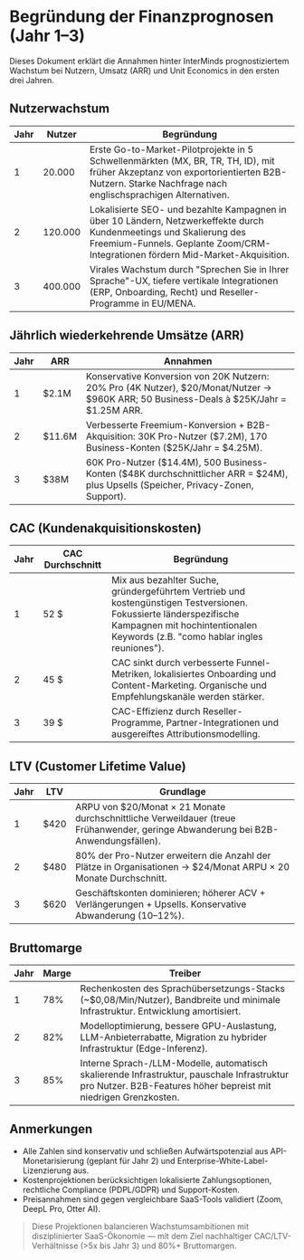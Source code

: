 # Begründung der Finanzprognosen (Jahr 1–3) <Badge type="warning" text="draft" />

Dieses Dokument erklärt die Annahmen hinter InterMinds prognostiziertem Wachstum bei Nutzern, Umsatz (ARR) und Unit Economics in den ersten drei Jahren.

## Nutzerwachstum

| Jahr | Nutzer  | Begründung                                                                                                                                                                                    |
| ---- | ------- | --------------------------------------------------------------------------------------------------------------------------------------------------------------------------------------------- |
| 1    | 20.000  | Erste Go-to-Market-Pilotprojekte in 5 Schwellenmärkten (MX, BR, TR, TH, ID), mit früher Akzeptanz von exportorientierten B2B-Nutzern. Starke Nachfrage nach englischsprachigen Alternativen. |
| 2    | 120.000 | Lokalisierte SEO- und bezahlte Kampagnen in über 10 Ländern, Netzwerkeffekte durch Kundenmeetings und Skalierung des Freemium-Funnels. Geplante Zoom/CRM-Integrationen fördern Mid-Market-Akquisition. |
| 3    | 400.000 | Virales Wachstum durch "Sprechen Sie in Ihrer Sprache"-UX, tiefere vertikale Integrationen (ERP, Onboarding, Recht) und Reseller-Programme in EU/MENA.                                      |

## Jährlich wiederkehrende Umsätze (ARR)

| Jahr | ARR     | Annahmen                                                                                                                         |
| ---- | ------- | -------------------------------------------------------------------------------------------------------------------------------- |
| 1    | \$2.1M  | Konservative Konversion von 20K Nutzern: 20% Pro (4K Nutzer), \$20/Monat/Nutzer → \$960K ARR; 50 Business-Deals à \$25K/Jahr = \$1.25M ARR. |
| 2    | \$11.6M | Verbesserte Freemium-Konversion + B2B-Akquisition: 30K Pro-Nutzer (\$7.2M), 170 Business-Konten (\$25K/Jahr = \$4.25M).                 |
| 3    | \$38M   | 60K Pro-Nutzer (\$14.4M), 500 Business-Konten (\$48K durchschnittlicher ARR = \$24M), plus Upsells (Speicher, Privacy-Zonen, Support).             |

## CAC (Kundenakquisitionskosten)

| Jahr | CAC Durchschnitt | Begründung                                                                                                                                                    |
| ---- | ---------------- | ------------------------------------------------------------------------------------------------------------------------------------------------------------- |
| 1    | 52 $             | Mix aus bezahlter Suche, gründergeführtem Vertrieb und kostengünstigen Testversionen. Fokussierte länderspezifische Kampagnen mit hochintentionalen Keywords (z.B. "como hablar ingles reuniones"). |
| 2    | 45 $             | CAC sinkt durch verbesserte Funnel-Metriken, lokalisiertes Onboarding und Content-Marketing. Organische und Empfehlungskanäle werden stärker.               |
| 3    | 39 $             | CAC-Effizienz durch Reseller-Programme, Partner-Integrationen und ausgereiftes Attributionsmodelling.                                                        |

## LTV (Customer Lifetime Value)

| Jahr | LTV   | Grundlage                                                                                           |
| ---- | ----- | --------------------------------------------------------------------------------------------------- |
| 1    | \$420 | ARPU von \$20/Monat × 21 Monate durchschnittliche Verweildauer (treue Frühanwender, geringe Abwanderung bei B2B-Anwendungsfällen). |
| 2    | \$480 | 80% der Pro-Nutzer erweitern die Anzahl der Plätze in Organisationen → \$24/Monat ARPU × 20 Monate Durchschnitt.                     |
| 3    | \$620 | Geschäftskonten dominieren; höherer ACV + Verlängerungen + Upsells. Konservative Abwanderung (10–12%).   |

## Bruttomarge

| Jahr | Marge | Treiber                                                                                                                 |
| ---- | ------ | ----------------------------------------------------------------------------------------------------------------------- |
| 1    | 78%    | Rechenkosten des Sprachübersetzungs-Stacks (\~\$0,08/Min/Nutzer), Bandbreite und minimale Infrastruktur. Entwicklung amortisiert.              |
| 2    | 82%    | Modelloptimierung, bessere GPU-Auslastung, LLM-Anbieterrabatte, Migration zu hybrider Infrastruktur (Edge-Inferenz).           |
| 3    | 85%    | Interne Sprach-/LLM-Modelle, automatisch skalierende Infrastruktur, pauschale Infrastruktur pro Nutzer. B2B-Features höher bepreist mit niedrigen Grenzkosten. |

## Anmerkungen

- Alle Zahlen sind konservativ und schließen Aufwärtspotenzial aus API-Monetarisierung (geplant für Jahr 2) und Enterprise-White-Label-Lizenzierung aus.
- Kostenprojektionen berücksichtigen lokalisierte Zahlungsoptionen, rechtliche Compliance (PDPL/GDPR) und Support-Kosten.
- Preisannahmen sind gegen vergleichbare SaaS-Tools validiert (Zoom, DeepL Pro, Otter AI).

> Diese Projektionen balancieren Wachstumsambitionen mit disziplinierter SaaS-Ökonomie — mit dem Ziel nachhaltiger CAC/LTV-Verhältnisse (>5x bis Jahr 3) und 80%+ Bruttomargen.